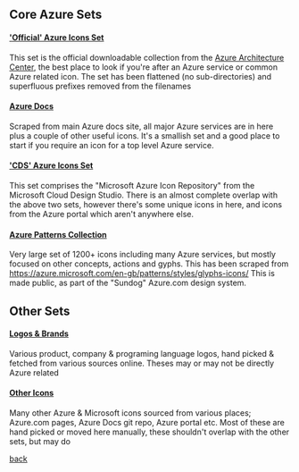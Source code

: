 ## Core Azure Sets

#### ['Official' Azure Icons Set](azure-icons)
This set is the official downloadable collection from the [Azure Architecture Center](https://docs.microsoft.com/en-us/azure/architecture/icons/), the best place to look if you're after an Azure service or common Azure related icon. The set has been flattened (no sub-directories) and superfluous prefixes removed from the filenames 

#### [Azure Docs](azure-docs)
Scraped from main Azure docs site, all major Azure services are in here plus a couple of other useful icons. It's a smallish set and a good place to start if you require an icon for a top level Azure service.

#### ['CDS' Azure Icons Set](azure-cds)
This set comprises the "Microsoft Azure Icon Repository" from the Microsoft Cloud Design Studio. There is an almost complete overlap with the above two sets, however there's some unique icons in here, and icons from the Azure portal which aren't anywhere else.

#### [Azure Patterns Collection](azure-patterns)
Very large set of 1200+ icons including many Azure services, but mostly focused on other concepts, actions and gyphs. This has been scraped from https://azure.microsoft.com/en-gb/patterns/styles/glyphs-icons/ This is made public, as part of the "Sundog" Azure.com design system.


## Other Sets

#### [Logos & Brands](logos)
Various product, company & programing language logos, hand picked & fetched from various sources online. Theses may or may not be directly Azure related

#### [Other Icons](other)
Many other Azure & Microsoft icons sourced from various places; Azure.com pages, Azure Docs git repo, Azure portal etc. Most of these are hand picked or moved here manually, these shouldn't overlap with the other sets, but may do

[back](./)